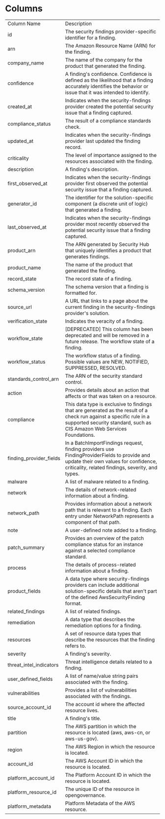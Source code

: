 # Columns  

<table>
	<tr><td>Column Name</td><td>Description</td></tr>
	<tr><td>id</td><td>The security findings provider-specific identifier for a finding.</td></tr>
	<tr><td>arn</td><td>The Amazon Resource Name (ARN) for the finding.</td></tr>
	<tr><td>company_name</td><td>The name of the company for the product that generated the finding.</td></tr>
	<tr><td>confidence</td><td>A finding&#39;s confidence. Confidence is defined as the likelihood that a finding accurately identifies the behavior or issue that it was intended to identify.</td></tr>
	<tr><td>created_at</td><td>Indicates when the security-findings provider created the potential security issue that a finding captured.</td></tr>
	<tr><td>compliance_status</td><td>The result of a compliance standards check.</td></tr>
	<tr><td>updated_at</td><td>Indicates when the security-findings provider last updated the finding record.</td></tr>
	<tr><td>criticality</td><td>The level of importance assigned to the resources associated with the finding.</td></tr>
	<tr><td>description</td><td>A finding&#39;s description.</td></tr>
	<tr><td>first_observed_at</td><td>Indicates when the security-findings provider first observed the potential security issue that a finding captured.</td></tr>
	<tr><td>generator_id</td><td>The identifier for the solution-specific component (a discrete unit of logic) that generated a finding.</td></tr>
	<tr><td>last_observed_at</td><td>Indicates when the security-findings provider most recently observed the potential security issue that a finding captured.</td></tr>
	<tr><td>product_arn</td><td>The ARN generated by Security Hub that uniquely identifies a product that generates findings.</td></tr>
	<tr><td>product_name</td><td>The name of the product that generated the finding.</td></tr>
	<tr><td>record_state</td><td>The record state of a finding.</td></tr>
	<tr><td>schema_version</td><td>The schema version that a finding is formatted for.</td></tr>
	<tr><td>source_url</td><td>A URL that links to a page about the current finding in the security-findings provider&#39;s solution.</td></tr>
	<tr><td>verification_state</td><td>Indicates the veracity of a finding.</td></tr>
	<tr><td>workflow_state</td><td>[DEPRECATED] This column has been deprecated and will be removed in a future release. The workflow state of a finding.</td></tr>
	<tr><td>workflow_status</td><td>The workflow status of a finding. Possible values are NEW, NOTIFIED, SUPPRESSED, RESOLVED.</td></tr>
	<tr><td>standards_control_arn</td><td>The ARN of the security standard control.</td></tr>
	<tr><td>action</td><td>Provides details about an action that affects or that was taken on a resource.</td></tr>
	<tr><td>compliance</td><td>This data type is exclusive to findings that are generated as the result of a check run against a specific rule in a supported security standard, such as CIS Amazon Web Services Foundations.</td></tr>
	<tr><td>finding_provider_fields</td><td>In a BatchImportFindings request, finding providers use FindingProviderFields to provide and update their own values for confidence, criticality, related findings, severity, and types.</td></tr>
	<tr><td>malware</td><td>A list of malware related to a finding.</td></tr>
	<tr><td>network</td><td>The details of network-related information about a finding.</td></tr>
	<tr><td>network_path</td><td>Provides information about a network path that is relevant to a finding. Each entry under NetworkPath represents a component of that path.</td></tr>
	<tr><td>note</td><td>A user-defined note added to a finding.</td></tr>
	<tr><td>patch_summary</td><td>Provides an overview of the patch compliance status for an instance against a selected compliance standard.</td></tr>
	<tr><td>process</td><td>The details of process-related information about a finding.</td></tr>
	<tr><td>product_fields</td><td>A data type where security-findings providers can include additional solution-specific details that aren&#39;t part of the defined AwsSecurityFinding format.</td></tr>
	<tr><td>related_findings</td><td>A list of related findings.</td></tr>
	<tr><td>remediation</td><td>A data type that describes the remediation options for a finding.</td></tr>
	<tr><td>resources</td><td>A set of resource data types that describe the resources that the finding refers to.</td></tr>
	<tr><td>severity</td><td>A finding&#39;s severity.</td></tr>
	<tr><td>threat_intel_indicators</td><td>Threat intelligence details related to a finding.</td></tr>
	<tr><td>user_defined_fields</td><td>A list of name/value string pairs associated with the finding.</td></tr>
	<tr><td>vulnerabilities</td><td>Provides a list of vulnerabilities associated with the findings.</td></tr>
	<tr><td>source_account_id</td><td>The account id where the affected resource lives.</td></tr>
	<tr><td>title</td><td>A finding&#39;s title.</td></tr>
	<tr><td>partition</td><td>The AWS partition in which the resource is located (aws, aws-cn, or aws-us-gov).</td></tr>
	<tr><td>region</td><td>The AWS Region in which the resource is located.</td></tr>
	<tr><td>account_id</td><td>The AWS Account ID in which the resource is located.</td></tr>
	<tr><td>platform_account_id</td><td>The Platform Account ID in which the resource is located.</td></tr>
	<tr><td>platform_resource_id</td><td>The unique ID of the resource in opengovernance.</td></tr>
	<tr><td>platform_metadata</td><td>Platform Metadata of the AWS resource.</td></tr>
</table>